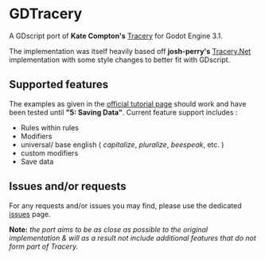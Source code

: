# GDTracery
A GDscript port of **Kate Compton's** [Tracery]( http://tracery.io/ ) for Godot Engine 3.1. 

The implementation was itself heavily based off **josh-perry's** [Tracery.Net](https://github.com/josh-perry/Tracery.Net) implementation with some style changes to better fit with GDscript.

## Supported features

The examples as given in the [official tutorial page](http://www.crystalcodepalace.com/traceryTut.html) should work and have been tested until **"5: Saving Data"**. Current feature support includes :

* Rules within rules
* Modifiers 
 * universal/ base english ( *capitalize*, *pluralize*, *beespeak*, etc. )
 * custom modifiers
* Save data

## Issues and/or requests

For any requests and/or issues you may find, please use the dedicated [issues](https://github.com/Althar93/GDTracery/issues) page. 

**Note:** *the port aims to be as close as possible to the original implementation & will as a result not include additional features that do not form part of Tracery.*


